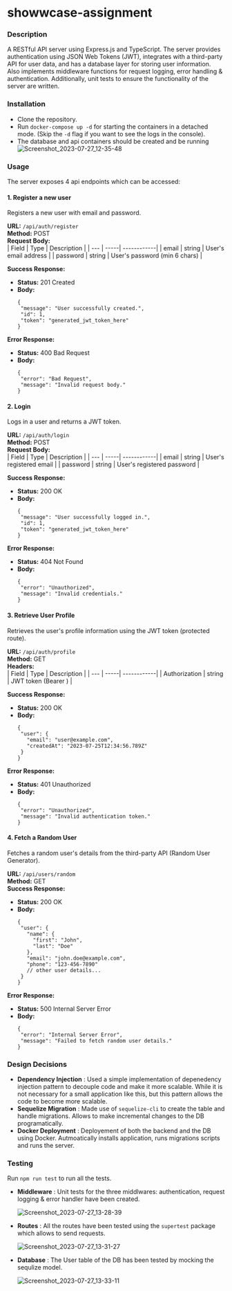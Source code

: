 # showwcase-assignment

### Description
A RESTful API server using Express.js and TypeScript. The server provides authentication using JSON Web Tokens (JWT), integrates with a third-party API for user data, and has a database layer for storing user information. Also implements middleware functions for request logging, error handling & authentication. Additionally, unit tests to ensure the functionality of the server are written.

### Installation
 - Clone the repository.
 - Run `docker-compose up -d` for starting the containers in a detached mode. (Skip the `-d` flag if you want to see the logs in the console).
 - The database and api containers should be created and be running
![Screenshot_2023-07-27_12-35-48](https://github.com/praveshpansari/showwcase-assignment/assets/25385289/350e5878-de03-40ff-a35d-9f989622c82d)

### Usage
The server exposes 4 api endpoints which can be accessed:

#### 1.  Register a new user
   Registers a new user with email and password.  
  
   **URL:** `/api/auth/register`  
   **Method:** POST  
   **Request Body:**  
   | Field	| Type | Description |
   | ---    | -----| ------------|
   | email	| string | User's email address |
   | password	| string | User's password (min 6 chars) |

   **Success Response:**  
   - **Status:** 201 Created  
   - **Body:**
     ```
     {
      "message": "User successfully created.",
      "id": 1,
      "token": "generated_jwt_token_here"
     }
     ```

   **Error Response:**    
   - **Status:** 400 Bad Request  
   - **Body:**
     ```
     {
      "error": "Bad Request",
      "message": "Invalid request body."
     }
     ```
    
#### 2.  Login
   Logs in a user and returns a JWT token.  
  
   **URL:** `/api/auth/login`  
   **Method:** POST  
   **Request Body:**  
   | Field	| Type | Description |
   | ---    | -----| ------------|
   | email	| string | 	User's registered email |
   | password	| string | 	User's registered password |
  
   **Success Response:**  
   - **Status:** 200 OK 
   - **Body:**
     ```
     {
      "message": "User successfully logged in.",
      "id": 1,
      "token": "generated_jwt_token_here"
     }
     ```
  
   **Error Response:**    
   - **Status:** 404 Not Found  
   - **Body:**
     ```
     {
      "error": "Unauthorized",
      "message": "Invalid credentials."
     }
     ```

#### 3. Retrieve User Profile
   Retrieves the user's profile information using the JWT token (protected route). 
  
   **URL:** `/api/auth/profile`  
   **Method:** GET  
   **Headers:**  
   | Field	| Type | Description |
   | ---    | -----| ------------|
   | Authorization	| string | JWT token (Bearer <token>) |

   **Success Response:**  
   - **Status:** 200 OK  
   - **Body:**
     ```
     {
      "user": {
        "email": "user@example.com",
        "createdAt": "2023-07-25T12:34:56.789Z"
      }
     }
     ```

   **Error Response:**    
   - **Status:** 401 Unauthorized 
   - **Body:**
     ```
     {
      "error": "Unauthorized",
      "message": "Invalid authentication token."
     }
     ```

#### 4.  Fetch a Random User
   Fetches a random user's details from the third-party API (Random User Generator). 
  
   **URL:** `/api/users/random`  
   **Method:** GET  
   **Success Response:**  
   - **Status:** 200 OK  
   - **Body:**
     ```
     {
      "user": {
        "name": {
          "first": "John",
          "last": "Doe"
        },
        "email": "john.doe@example.com",
        "phone": "123-456-7890"
        // other user details...
      }
     }
     ```

   **Error Response:**    
   - **Status:** 500 Internal Server Error  
   - **Body:**
     ```
     {
      "error": "Internal Server Error",
      "message": "Failed to fetch random user details."
     }
     ```
   
### Design Decisions
- **Dependency Injection** : Used a simple implementation of depenedency injection pattern to decouple code and make it more scalable. While it is not necessary for a small application like this, but this pattern allows the code to become more scalable.
- **Sequelize Migration** : Made use of `sequelize-cli` to create the table and handle migrations. Allows to make incremental changes to the DB programatically.
- **Docker Deployment** : Deployement of both the backend and the DB using Docker. Autmoatically installs application, runs migrations scripts and runs the server.

### Testing
Run `npm run test` to run all the tests.
 - **Middleware** : Unit tests for the three middlwares: authentication, request logging & error handler have been created.
    
      ![Screenshot_2023-07-27_13-28-39](https://github.com/praveshpansari/showwcase-assignment/assets/25385289/17eb7828-7945-415d-b38c-ff66dceebf24)
 - **Routes** : All the routes have been tested using the `supertest` package which allows to send requests.
   
      ![Screenshot_2023-07-27_13-31-27](https://github.com/praveshpansari/showwcase-assignment/assets/25385289/3e23a3c9-10b6-4ac1-b0bb-10a9462f2f21)
 - **Database** : The User table of the DB has been tested by mocking the sequlize model.
   
      ![Screenshot_2023-07-27_13-33-11](https://github.com/praveshpansari/showwcase-assignment/assets/25385289/92a0cf95-4576-4f22-92de-c426de4fb733)
